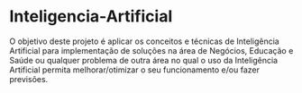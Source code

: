 # Inteligencia-Artificial
O objetivo deste projeto é aplicar os conceitos e técnicas de Inteligência Artificial para implementação de soluções na área de Negócios, Educação e Saúde ou qualquer problema de outra área no qual o uso da Inteligência Artificial permita melhorar/otimizar o seu funcionamento e/ou fazer previsões.
